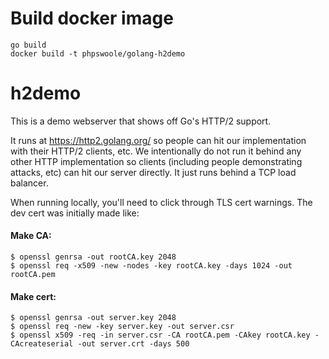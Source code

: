 Build docker image
=====
```shell
go build
docker build -t phpswoole/golang-h2demo
```


h2demo
=====
This is a demo webserver that shows off Go's HTTP/2 support.

It runs at https://http2.golang.org/ so people can hit our
implementation with their HTTP/2 clients, etc. We intentionally do not
run it behind any other HTTP implementation so clients (including
people demonstrating attacks, etc) can hit our server directly. It
just runs behind a TCP load balancer.

When running locally, you'll need to click through TLS cert warnings.
The dev cert was initially made like:

#### Make CA:
```
$ openssl genrsa -out rootCA.key 2048
$ openssl req -x509 -new -nodes -key rootCA.key -days 1024 -out rootCA.pem
```

#### Make cert:
```
$ openssl genrsa -out server.key 2048
$ openssl req -new -key server.key -out server.csr
$ openssl x509 -req -in server.csr -CA rootCA.pem -CAkey rootCA.key -CAcreateserial -out server.crt -days 500
```
